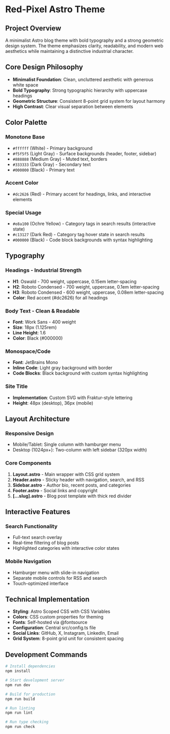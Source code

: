 # Red-Pixel Astro Theme

## Project Overview
A minimalist Astro blog theme with bold typography and a strong geometric design system. The theme emphasizes clarity, readability, and modern web aesthetics while maintaining a distinctive industrial character.

## Core Design Philosophy
- **Minimalist Foundation**: Clean, uncluttered aesthetic with generous white space
- **Bold Typography**: Strong typographic hierarchy with uppercase headings
- **Geometric Structure**: Consistent 8-point grid system for layout harmony
- **High Contrast**: Clear visual separation between elements

## Color Palette

### Monotone Base
- `#ffffff` (White) - Primary background
- `#f5f5f5` (Light Gray) - Surface backgrounds (header, footer, sidebar)
- `#888888` (Medium Gray) - Muted text, borders
- `#333333` (Dark Gray) - Secondary text
- `#000000` (Black) - Primary text

### Accent Color
- `#dc2626` (Red) - Primary accent for headings, links, and interactive elements

### Special Usage
- `#e8a100` (Ochre Yellow) - Category tags in search results (interactive state)
- `#c13127` (Dark Red) - Category tag hover state in search results
- `#000000` (Black) - Code block backgrounds with syntax highlighting

## Typography

### Headings - Industrial Strength
- **H1**: Oswald - 700 weight, uppercase, 0.15em letter-spacing
- **H2**: Roboto Condensed - 700 weight, uppercase, 0.1em letter-spacing  
- **H3**: Roboto Condensed - 600 weight, uppercase, 0.08em letter-spacing
- **Color**: Red accent (#dc2626) for all headings

### Body Text - Clean & Readable
- **Font**: Work Sans - 400 weight
- **Size**: 18px (1.125rem)
- **Line Height**: 1.6
- **Color**: Black (#000000)

### Monospace/Code
- **Font**: JetBrains Mono
- **Inline Code**: Light gray background with border
- **Code Blocks**: Black background with custom syntax highlighting

### Site Title
- **Implementation**: Custom SVG with Fraktur-style lettering
- **Height**: 48px (desktop), 36px (mobile)

## Layout Architecture

### Responsive Design
- Mobile/Tablet: Single column with hamburger menu
- Desktop (1024px+): Two-column with left sidebar (320px width)

### Core Components
1. **Layout.astro** - Main wrapper with CSS grid system
2. **Header.astro** - Sticky header with navigation, search, and RSS
3. **Sidebar.astro** - Author bio, recent posts, and categories
4. **Footer.astro** - Social links and copyright
5. **[...slug].astro** - Blog post template with thick red divider

## Interactive Features

### Search Functionality
- Full-text search overlay
- Real-time filtering of blog posts
- Highlighted categories with interactive color states

### Mobile Navigation
- Hamburger menu with slide-in navigation
- Separate mobile controls for RSS and search
- Touch-optimized interface

## Technical Implementation
- **Styling**: Astro Scoped CSS with CSS Variables
- **Colors**: CSS custom properties for theming
- **Fonts**: Self-hosted via @fontsource
- **Configuration**: Central src/config.ts file
- **Social Links**: GitHub, X, Instagram, LinkedIn, Email
- **Grid System**: 8-point grid unit for consistent spacing

## Development Commands
```bash
# Install dependencies
npm install

# Start development server
npm run dev

# Build for production
npm run build

# Run linting
npm run lint

# Run type checking
npm run check
```